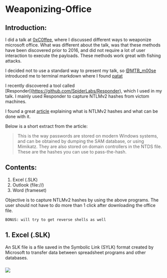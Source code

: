 # Weaponizing-Office

## Introduction:
I did a talk at [0xC0ffee](https://0xc0ffee.co.za), where I discussed different ways to weaponize microsoft office.
What was different about the talk, was that these methods have been discovered prior to 2016, and did not require a lot of user interaction to execute the payloads. These methods work great with fishing attacks.

I decided not to use a standard way to present my talk, so [@MTB_m00se](https://twitter.com/MTB_m00se) introduced me to terminal markdown where I found [patat](https://github.com/jaspervdj/patat)

I recently discovered a tool called [Responder[(https://github.com/SpiderLabs/Responder), which I used in my talk.
I mainly used Responder to capture NTLMv2 hashes from victom machines.

I found a great [article](https://medium.com/@petergombos/lm-ntlm-net-ntlmv2-oh-my-a9b235c58ed4) explaining what is NTLMv2 hashes and what can be done with it.

Below is a short extract from the article:
> This is the way passwords are stored on modern Windows systems, and can be obtained by dumping the SAM database, or using Mimikatz. They are also stored on domain controllers in the NTDS file. These are the hashes you can use to pass-the-hash.

## Contents:
1. Excel (.SLK)
2. Outlook (file://)
3. Word (frameset)

Objective is to capture NTLMv2 hashes by using the above programs. The user should not have to do more than 1 click after downloading the office file. 

```BONUS: will try to get reverse shells as well```

## 1. Excel (.SLK)

An SLK file is a file saved in the Symbolic Link (SYLK) format created by Microsoft to transfer data between spreadsheet programs and other databases. 

###
![](excel_NTLMv2_hash_capture.gif)
